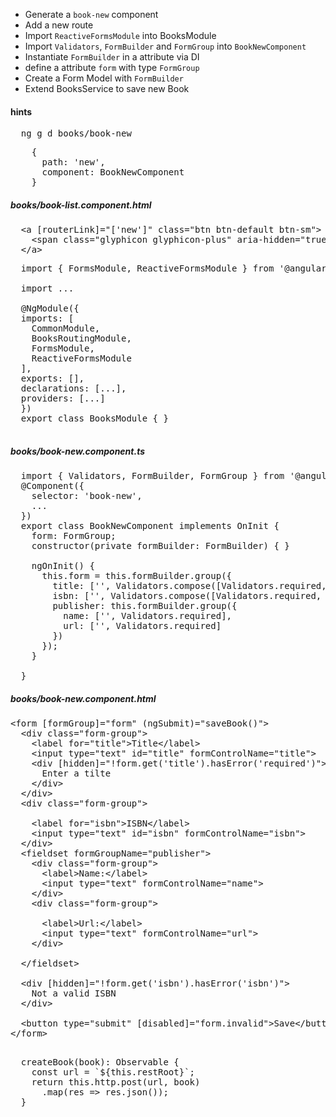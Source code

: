 * Generate a `book-new` component
* Add a new route
* Import `ReactiveFormsModule` into BooksModule
* Import `Validators`, `FormBuilder` and `FormGroup` into `BookNewComponent` 
* Instantiate `FormBuilder` in a attribute via DI
* define a attribute `form` with type `FormGroup`
* Create a Form Model with `FormBuilder`
* Extend BooksService to save new Book



#### hints
<pre>
  ng g d books/book-new
</pre>

<pre>
    {
      path: 'new',
      component: BookNewComponent
    }
</pre>

##### books/book-list.component.html
<pre>
  &lt;a [routerLink]="['new']" class="btn btn-default btn-sm">
    &lt;span class="glyphicon glyphicon-plus" aria-hidden="true">&lt;/span>
  &lt;/a>
</pre>


<pre>
  import { FormsModule, ReactiveFormsModule } from '@angular/forms';

  import ...

  @NgModule({
  imports: [
    CommonModule,
    BooksRoutingModule,
    FormsModule,
    ReactiveFormsModule
  ],
  exports: [],
  declarations: [...],
  providers: [...]
  })
  export class BooksModule { }

</pre>

##### books/book-new.component.ts
<pre>
  import { Validators, FormBuilder, FormGroup } from '@angular/forms';
  @Component({
    selector: 'book-new',
    ...
  })
  export class BookNewComponent implements OnInit {
    form: FormGroup;
    constructor(private formBuilder: FormBuilder) { }

    ngOnInit() {
      this.form = this.formBuilder.group({
        title: ['', Validators.compose([Validators.required, Validators.minLength(6)])],
        isbn: ['', Validators.compose([Validators.required, Validators.minLength(6)])],
        publisher: this.formBuilder.group({
          name: ['', Validators.required],
          url: ['', Validators.required]
        })
      });
    }

  }
</pre>

##### books/book-new.component.html
<pre>
&lt;form [formGroup]="form" (ngSubmit)="saveBook()">
  &lt;div class="form-group">
    &lt;label for="title">Title&lt;/label>
    &lt;input type="text" id="title" formControlName="title">
    &lt;div [hidden]="!form.get('title').hasError('required')">
      Enter a tilte
    &lt;/div>
  &lt;/div>
  &lt;div class="form-group">

    &lt;label for="isbn">ISBN&lt;/label>
    &lt;input type="text" id="isbn" formControlName="isbn">
  &lt;/div>
  &lt;fieldset formGroupName="publisher">
    &lt;div class="form-group">
      &lt;label>Name:&lt;/label>
      &lt;input type="text" formControlName="name">
    &lt;/div>
    &lt;div class="form-group">

      &lt;label>Url:&lt;/label>
      &lt;input type="text" formControlName="url">
    &lt;/div>

  &lt;/fieldset>

  &lt;div [hidden]="!form.get('isbn').hasError('isbn')">
    Not a valid ISBN
  &lt;/div>

  &lt;button type="submit" [disabled]="form.invalid">Save&lt;/button>
&lt;/form>

</pre>
<pre>
  createBook(book): Observable<IBook> {
    const url = `${this.restRoot}`;
    return this.http.post(url, book)
      .map(res => res.json());
  }
</pre>
